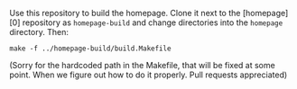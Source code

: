 Use this repository to build the homepage. Clone it next to the [homepage][0]
repository as ``homepage-build`` and change directories into the ``homepage``
directory. Then:

    make -f ../homepage-build/build.Makefile

(Sorry for the hardcoded path in the Makefile, that will be fixed at some
point. When we figure out how to do it properly. Pull requests appreciated)
